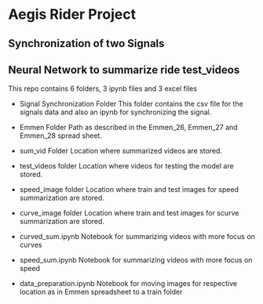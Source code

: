 # Aegis Rider Project
## Synchronization of two Signals
## Neural Network to summarize ride test_videos

This repo contains 6 folders, 3 ipynb files and 3 excel files
- Signal Synchronization Folder
This folder contains the csv file for the signals data and also an ipynb for synchronizing the signal.

- Emmen Folder
Path as described in the Emmen_26, Emmen_27 and Emmen_28 spread sheet.

- sum_vid Folder
Location where summarized videos are stored.

- test_videos folder
Location where videos for testing the model are stored.

- speed_image folder
Location where train and test images for speed summarization are stored.

- curve_image folder
Location where train and test images for scurve summarization are stored.

- curved_sum.ipynb
Notebook for summarizing videos with more focus on curves

- speed_sum.ipynb
Notebook for summarizing videos with more focus on speed

- data_preparation.ipynb
Notebook for moving images for respective location as in Emmen spreadsheet to a train folder 